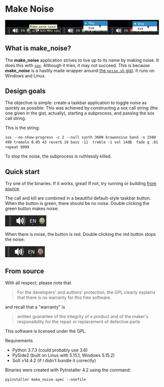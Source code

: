 # Make Noise

![the make noise application](extras/overview.png "Make Noise")

## What is **make_noise**?
The **make_noise** application strives to live up to its name by
making noise.  It does this with
[`sox`](http://sox.sourceforge.net/Main/HomePage).  Although it tries,
it may not succeed.  This is because **make_noise** is a hastily made
wrapper around [the `noise.sh`
gist](https://gist.github.com/xguse/6259275).  It runs on Windows and
Linux.

## Design goals
The objective is simple: create a taskbar application to toggle noise
as quickly as possible.  This was achieved by constructing a sox call
string (the one given in the gist, actually), starting a subprocess,
and passing the sox call string.

This is the string:

```
sox --no-show-progress -c 2 --null synth 3600 brownnoise band -n 1500 499 tremolo 0.05 43 reverb 19 bass -11  treble -1 vol 14dB  fade q .01 repeat 9999
```

To stop the noise, the subprocess is ruthlessly killed.

## Quick start
Try one of the binaries.  If it works, great!  If not, try running or
building [from source](#From-source).

The call and kill are combined in a beautiful default-style taskbar
button.  When the button is green, there should be no noise.  Double
clicking the green button makes noise:

![a green button](extras/green-button.png "Green Button")

When there is noise, the button is red.  Double clicking the red
button stops the noise:

![a red button](extras/red-button.png "Red Button")

## From source
With all respect, please note that

> For the developers' and authors' protection, the GPL clearly
> explains that there is no warranty for this free software.

and recall that a "warranty" is

> written guarantee of the integrity of a product and of the maker's
> responsibility for the repair or replacement of defective parts

This software is licensed under the GPL.

Requirements

- Python 3.7.3 (could probably use 3.6)
- PySide2 (built on Linux with 5.15.1, Windows 5.15.2)
- SoX v14.4.2 (if I didn't bundle it correctly)

Binaries were created with PyInstaller 4.2 using the command:

```
pyinstaller make_noise.spec --onefile
```
